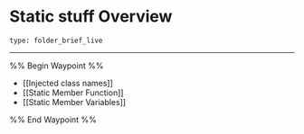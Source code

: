 # Static stuff Overview
 
```ccard
type: folder_brief_live
```
 

---

%% Begin Waypoint %%
- [[Injected class names]]
- [[Static Member Function]]
- [[Static Member Variables]]

%% End Waypoint %%